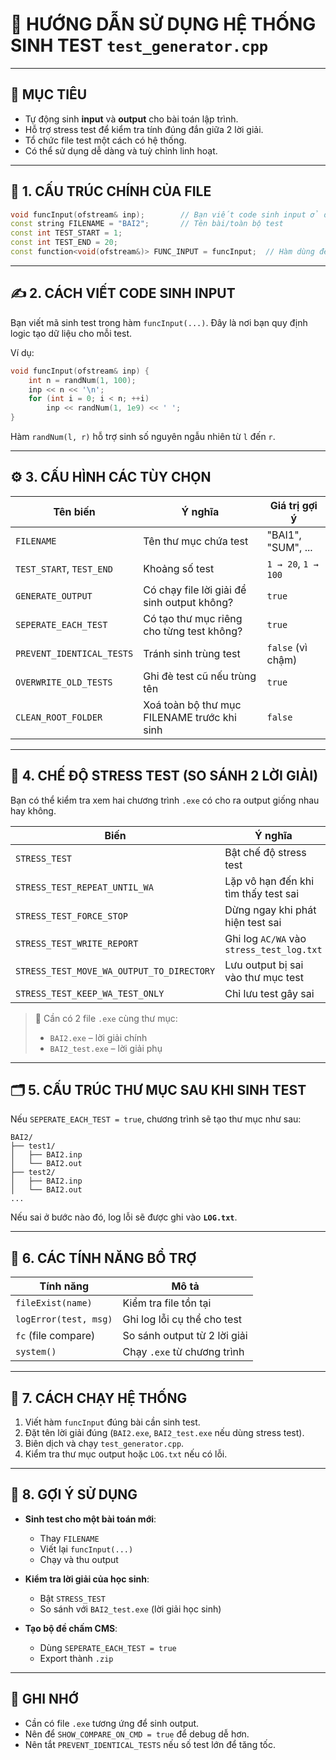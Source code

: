 
# 📘 HƯỚNG DẪN SỬ DỤNG HỆ THỐNG SINH TEST `test_generator.cpp`

---

## 🎯 MỤC TIÊU

- Tự động sinh **input** và **output** cho bài toán lập trình.
- Hỗ trợ stress test để kiểm tra tính đúng đắn giữa 2 lời giải.
- Tổ chức file test một cách có hệ thống.
- Có thể sử dụng dễ dàng và tuỳ chỉnh linh hoạt.

---

## 🧱 1. CẤU TRÚC CHÍNH CỦA FILE

```cpp
void funcInput(ofstream& inp);        // Bạn viết code sinh input ở đây
const string FILENAME = "BAI2";       // Tên bài/toàn bộ test
const int TEST_START = 1;
const int TEST_END = 20;
const function<void(ofstream&)> FUNC_INPUT = funcInput;  // Hàm dùng để sinh input
```

---

## ✍️ 2. CÁCH VIẾT CODE SINH INPUT

Bạn viết mã sinh test trong hàm `funcInput(...)`. Đây là nơi bạn quy định logic tạo dữ liệu cho mỗi test.

Ví dụ:
```cpp
void funcInput(ofstream& inp) {
    int n = randNum(1, 100);
    inp << n << '\n';
    for (int i = 0; i < n; ++i)
        inp << randNum(1, 1e9) << ' ';
}
```

Hàm `randNum(l, r)` hỗ trợ sinh số nguyên ngẫu nhiên từ `l` đến `r`.

---

## ⚙️ 3. CẤU HÌNH CÁC TÙY CHỌN

| Tên biến | Ý nghĩa | Giá trị gợi ý |
|----------|---------|---------------|
| `FILENAME` | Tên thư mục chứa test | "BAI1", "SUM", ... |
| `TEST_START`, `TEST_END` | Khoảng số test | `1 → 20`, `1 → 100` |
| `GENERATE_OUTPUT` | Có chạy file lời giải để sinh output không? | `true` |
| `SEPERATE_EACH_TEST` | Có tạo thư mục riêng cho từng test không? | `true` |
| `PREVENT_IDENTICAL_TESTS` | Tránh sinh trùng test | `false` (vì chậm) |
| `OVERWRITE_OLD_TESTS` | Ghi đè test cũ nếu trùng tên | `true` |
| `CLEAN_ROOT_FOLDER` | Xoá toàn bộ thư mục FILENAME trước khi sinh | `false` |

---

## 🧪 4. CHẾ ĐỘ STRESS TEST (SO SÁNH 2 LỜI GIẢI)

Bạn có thể kiểm tra xem hai chương trình `.exe` có cho ra output giống nhau hay không.

| Biến | Ý nghĩa |
|------|--------|
| `STRESS_TEST` | Bật chế độ stress test |
| `STRESS_TEST_REPEAT_UNTIL_WA` | Lặp vô hạn đến khi tìm thấy test sai |
| `STRESS_TEST_FORCE_STOP` | Dừng ngay khi phát hiện test sai |
| `STRESS_TEST_WRITE_REPORT` | Ghi log `AC/WA` vào `stress_test_log.txt` |
| `STRESS_TEST_MOVE_WA_OUTPUT_TO_DIRECTORY` | Lưu output bị sai vào thư mục test |
| `STRESS_TEST_KEEP_WA_TEST_ONLY` | Chỉ lưu test gây sai |

> 🎯 Cần có 2 file `.exe` cùng thư mục:
> - `BAI2.exe` – lời giải chính
> - `BAI2_test.exe` – lời giải phụ

---

## 🗂️ 5. CẤU TRÚC THƯ MỤC SAU KHI SINH TEST

Nếu `SEPERATE_EACH_TEST = true`, chương trình sẽ tạo thư mục như sau:

```
BAI2/
├── test1/
│   ├── BAI2.inp
│   └── BAI2.out
├── test2/
│   ├── BAI2.inp
│   └── BAI2.out
...
```

Nếu sai ở bước nào đó, log lỗi sẽ được ghi vào **`LOG.txt`**.

---

## 🧼 6. CÁC TÍNH NĂNG BỔ TRỢ

| Tính năng | Mô tả |
|----------|------|
| `fileExist(name)` | Kiểm tra file tồn tại |
| `logError(test, msg)` | Ghi log lỗi cụ thể cho test |
| `fc` (file compare) | So sánh output từ 2 lời giải |
| `system()` | Chạy `.exe` từ chương trình |

---

## 🚀 7. CÁCH CHẠY HỆ THỐNG

1. Viết hàm `funcInput` đúng bài cần sinh test.
2. Đặt tên lời giải đúng (`BAI2.exe`, `BAI2_test.exe` nếu dùng stress test).
3. Biên dịch và chạy `test_generator.cpp`.
4. Kiểm tra thư mục output hoặc `LOG.txt` nếu có lỗi.

---

## 💬 8. GỢI Ý SỬ DỤNG

- **Sinh test cho một bài toán mới**:
  - Thay `FILENAME`
  - Viết lại `funcInput(...)`
  - Chạy và thu output

- **Kiểm tra lời giải của học sinh**:
  - Bật `STRESS_TEST`
  - So sánh với `BAI2_test.exe` (lời giải học sinh)

- **Tạo bộ đề chấm CMS**:
  - Dùng `SEPERATE_EACH_TEST = true`
  - Export thành `.zip`

---

## 📌 GHI NHỚ

- Cần có file `.exe` tương ứng để sinh output.
- Nên để `SHOW_COMPARE_ON_CMD = true` để debug dễ hơn.
- Nên tắt `PREVENT_IDENTICAL_TESTS` nếu số test lớn để tăng tốc.
